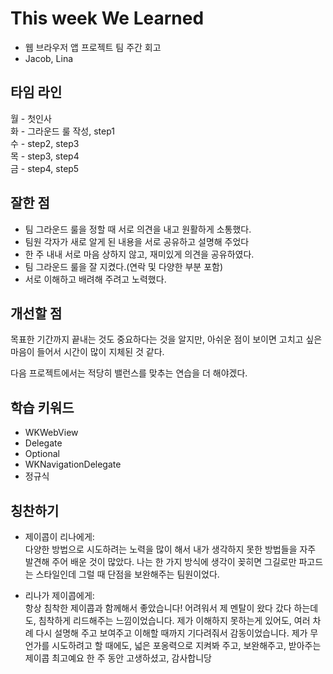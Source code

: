 # This week We Learned

- 웹 브라우저 앱 프로젝트 팀 주간 회고
- Jacob, Lina

## 타임 라인

월 - 첫인사  
화 - 그라운드 룰 작성, step1  
수 - step2, step3  
목 - step3, step4  
금 - step4, step5  

## 잘한 점 

- 팀 그라운드 룰을 정할 때 서로 의견을 내고 원활하게 소통했다. 
- 팀원 각자가 새로 알게 된 내용을 서로 공유하고 설명해 주었다 
- 한 주 내내 서로 마음 상하지 않고, 재미있게 의견을 공유하였다. 
- 팀 그라운드 룰을 잘 지켰다.(연락 및 다양한 부분 포함) 
- 서로 이해하고 배려해 주려고 노력했다. 

## 개선할 점 

목표한 기간까지 끝내는 것도 중요하다는 것을 알지만, 아쉬운 점이 보이면 고치고 싶은 마음이 들어서 시간이 많이 지체된 것 같다.  

다음 프로젝트에서는 적당히 밸런스를 맞추는 연습을 더 해야겠다. 

## 학습 키워드 

- WKWebView 
- Delegate 
- Optional 
- WKNavigationDelegate 
- 정규식 

## 칭찬하기 

- 제이콥이 리나에게:  
다양한 방법으로 시도하려는 노력을 많이 해서 내가 생각하지 못한 방법들을 자주 발견해 주어 배운 것이 많았다. 나는 한 가지 방식에 생각이 꽂히면 그길로만 파고드는 스타일인데 그럴 때 단점을 보완해주는 팀원이었다.

- 리나가 제이콥에게:  
항상 침착한 제이콥과 함께해서 좋았습니다! 어려워서 제 멘탈이 왔다 갔다 하는데도, 침착하게 리드해주는 느낌이었습니다. 제가 이해하지 못하는게 있어도, 여러 차례 다시 설명해 주고 보여주고 이해할 때까지 기다려줘서 감동이었습니다.
제가 무언가를 시도하려고 할 때에도, 넓은 포옹력으로 지켜봐 주고, 보완해주고, 받아주는 제이콥 최고예요
한 주 동안 고생하셨고, 감사합니당